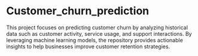# Customer_churn_prediction
This project focuses on predicting customer churn by analyzing historical data such as customer activity, service usage, and support interactions. By leveraging machine learning models, the repository provides actionable insights to help businesses improve customer retention strategies.
